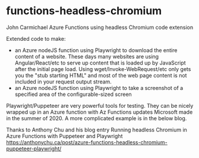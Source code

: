 # functions-headless-chromium
John Carmichael Azure Functions using headless Chromium code extension

Extended code to make:
- an Azure nodeJS function using Playwright to download the entire content of a website. These days many websites are using Angular/React/etc to serve up content that is loaded up by JavaScript after the initial page load. Using wget/Invoke-WebRequest/etc only gets you the "stub starting HTML" and most of the web page content is not included in your request output stream.
- an Azure nodeJS function using Playwright to take a screenshot of a specified area of the configurable-sized screen

Playwright/Puppeteer are very powerful tools for testing. They can be nicely wrapped up in an Azure function with Az Functions updates Microsoft made in the summer of 2020. A more complicated example is in the below blog.

Thanks to Anthony Chu and his blog entry
Running headless Chromium in Azure Functions with Puppeteer and Playwright
https://anthonychu.ca/post/azure-functions-headless-chromium-puppeteer-playwright/

